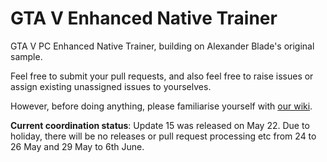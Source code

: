 # GTA V Enhanced Native Trainer

GTA V PC Enhanced Native Trainer, building on Alexander Blade's original sample.

Feel free to submit your pull requests, and also feel free to raise issues or assign existing unassigned issues to yourselves.

However, before doing anything, please familiarise yourself with [our wiki](https://github.com/gtav-ent/GTAV-EnhancedNativeTrainer/wiki).

**Current coordination status**: Update 15 was released on May 22. Due to holiday, there will be no releases or pull request processing etc from 24 to 26 May and 29 May to 6th June.
